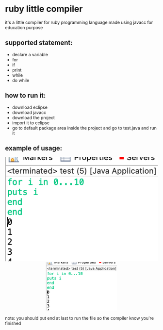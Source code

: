 # ruby little compiler

it's a little compiler for ruby programming language made using javacc for education purpose
## supported statement:
* declare a variable
* for
* if 
* print
* while
* do while

## how to run it:
* download eclipse
* download javacc
* download the project 
* import it to eclipse
* go to default package area inside the project and go to test.java and run it

## example of usage:
<p align="center">
<img width="804" alt="Screenshot 2023-03-15 at 1 37 00 PM" src="./Screenshot 2023-03-15 at 1.45.31 PM.png">
<img width="234" alt="Screenshot 2023-03-15 at 1 39 47 PM" src="./Screenshot 2023-03-15 at 1.45.31 PM.png">
</p>

note: you should put end at last to run the file so the compiler know you're finished
